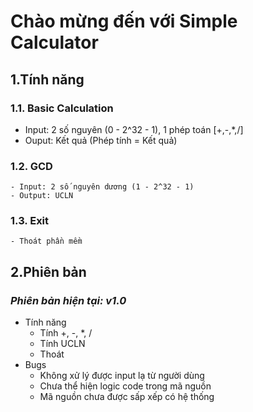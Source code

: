 # Chào mừng đến với Simple Calculator

## 1.Tính năng

### 1.1. Basic Calculation
   - Input: 2 số nguyên (0 - 2^32 - 1), 1 phép toán [+,-,*,/] 
   - Ouput: Kết quả (Phép tính = Kết quả)
### 1.2. GCD
    - Input: 2 số nguyên dương (1 - 2^32 - 1)
    - Output: UCLN
### 1.3. Exit
    - Thoát phần mềm

## 2.Phiên bản

### ***Phiên bản hiện tại: v1.0***
- Tính năng
    - Tính +, -, *, /
    - Tính UCLN
    - Thoát
- Bugs
    - Không xử lý được input lạ từ người dùng
    - Chưa thể hiện logic code trong mã nguồn
    - Mã nguồn chưa được sấp xếp có hệ thống